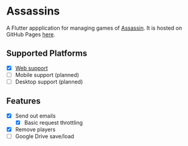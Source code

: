 # Assassins

A Flutter appplication for managing games of [Assassin](https://en.wikipedia.org/wiki/Assassin_(game)). It is hosted on GitHub Pages [here](https://caden-parajuli.github.io/assassins).

## Supported Platforms

- [x] [Web support](https://caden-parajuli.github.io/assassins)
- [ ] Mobile support (planned)
- [ ] Desktop support (planned)

## Features

- [x] Send out emails
  - [x] Basic request throttling
- [x] Remove players
- [ ] Google Drive save/load
